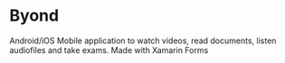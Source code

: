 # Byond
Android/iOS Mobile application to watch videos, read documents, listen audiofiles and take exams. Made with Xamarin Forms
